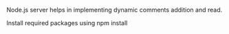 Node.js server helps in implementing dynamic comments addition and read.

Install required packages using npm install